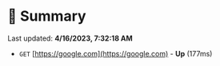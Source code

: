 # 📖 Summary
Last updated: **4/16/2023, 7:32:18 AM**

- `GET` [https://google.com](https://google.com) - **Up** (177ms)

